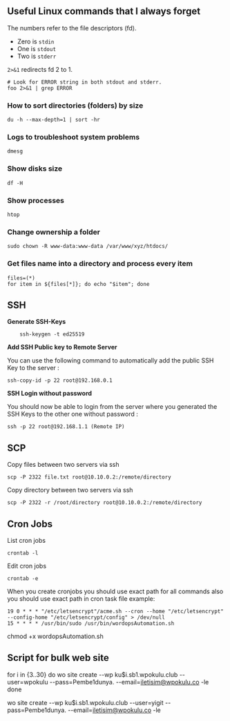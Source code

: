 ## Useful Linux commands that I always forget

The numbers refer to the file descriptors (fd).

-   Zero is `stdin`
-   One is `stdout`
-   Two is `stderr`

`2>&1` redirects fd 2 to 1.
```
# Look for ERROR string in both stdout and stderr.
foo 2>&1 | grep ERROR
```

### How to sort directories (folders) by size    
    du -h --max-depth=1 | sort -hr

### Logs to troubleshoot system problems

    dmesg
### Show disks size

    df -H
### Show processes

    htop
### Change ownership a folder

    sudo chown -R www-data:www-data /var/www/xyz/htdocs/

### Get files name into a directory and process every item

    files=(*)
    for item in ${files[*]}; do echo "$item"; done

## SSH
**Generate SSH-Keys**
```
	ssh-keygen -t ed25519
``` 
**Add SSH Public key to Remote Server**

You can use the following command to automatically add the public SSH Key to the server :

    ssh-copy-id -p 22 root@192.168.0.1
**SSH Login without password**

You should now be able to login from the server where you generated the SSH Keys to the other one without password :


    ssh -p 22 root@192.168.1.1 (Remote IP)
## SCP
Copy files between two servers via ssh
```
scp -P 2322 file.txt root@10.10.0.2:/remote/directory
```
Copy directory between two servers via ssh
```
scp -P 2322 -r /root/directory root@10.10.0.2:/remote/directory
```

## Cron Jobs
List cron jobs
```
crontab -l
```
Edit cron jobs
```
crontab -e
```
When you create cronjobs you should use exact path for all commands also you should use exact path in cron task file example:


    19 0 * * * "/etc/letsencrypt"/acme.sh --cron --home "/etc/letsencrypt" --config-home "/etc/letsencrypt/config" > /dev/null
    15 * * * * /usr/bin/sudo /usr/bin/wordopsAutomation.sh

chmod +x wordopsAutomation.sh

## Script for bulk web site

for i in {3..30}
do
   wo site create --wp ku$i.sb1.wpokulu.club --user=wpokulu --pass=Pembe1dunya. --email=iletisim@wpokulu.co -le
done


wo site create --wp ku$i.sb1.wpokulu.club --user=yigit --pass=Pembe1dunya. --email=iletisim@wpokulu.co -le






<!--stackedit_data:
eyJoaXN0b3J5IjpbMTg0Mzk0ODE2LC0xNzkyMDEyOTQ0LDE4ND
UxNDQyMTYsMTI3NDM1ODA2OCwzMjg5MDA3NDcsMjAxNzI1Mzcz
LC0xNjI4NjQwMTczLC0xOTAwNTA1MzQxLDk4MTk0NTcxMywxOT
MxMTE1ODYsLTIwOTM2MzQ2MzMsLTE0Mzk5MDM3MSwtNTMzNzQx
NzA4XX0=
-->